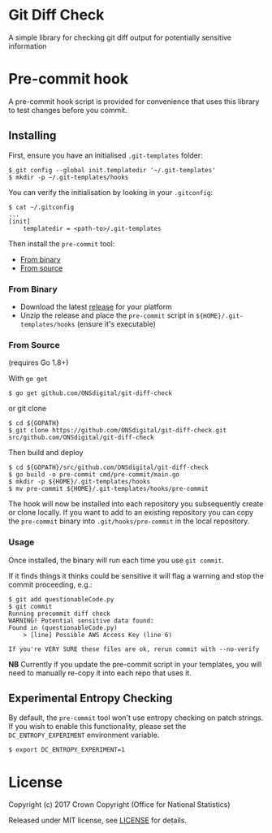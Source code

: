 Git Diff Check
==============

A simple library for checking git diff output for potentially sensitive information

Pre-commit hook
===============

A pre-commit hook script is provided for convenience that uses this library
to test changes before you commit.

## Installing

First, ensure you have an initialised `.git-templates` folder:

```shell
$ git config --global init.templatedir '~/.git-templates'
$ mkdir -p ~/.git-templates/hooks
```

You can verify the initialisation by looking in your `.gitconfig`:

```shell
$ cat ~/.gitconfig
...
[init]
    templatedir = <path-to>/.git-templates
```

Then install the `pre-commit` tool:

- [From binary](#from-binary)
- [From source](#from-source)

### From Binary

- Download the latest [release](https://github.com/ONSdigital/git-diff-check/releases) for your platform
- Unzip the release and place the `pre-commit` script in `${HOME}/.git-templates/hooks` (ensure it's executable)


### From Source

(requires Go 1.8+)

With `go get`

```shell
$ go get github.com/ONSdigital/git-diff-check
```

or git clone

```shell
$ cd ${GOPATH}
$ git clone https://github.com/ONSdigital/git-diff-check.git src/github.com/ONSdigital/git-diff-check
```

Then build and deploy

```shell
$ cd ${GOPATH}/src/github.com/ONSdigital/git-diff-check
$ go build -o pre-commit cmd/pre-commit/main.go
$ mkdir -p ${HOME}/.git-templates/hooks
$ mv pre-commit ${HOME}/.git-templates/hooks/pre-commit
```

The hook will now be installed into each repository you subsequently create or
clone locally. If you want to add to an existing repository you can copy the 
`pre-commit` binary into `.git/hooks/pre-commit` in the local repository.

### Usage

Once installed, the binary will run each time you use `git commit`.

If it finds things it thinks could be sensitive it will flag a warning and stop
the commit proceeding, e.g.:

```shell
$ git add questionableCode.py
$ git commit
Running precommit diff check
WARNING! Potential sensitive data found:
Found in (questionableCode.py)
	> [line] Possible AWS Access Key (line 6)

If you're VERY SURE these files are ok, rerun commit with --no-verify
```

**NB** Currently if you update the pre-commit script in your templates, you will
need to manually re-copy it into each repo that uses it.


## Experimental Entropy Checking

By default, the `pre-commit` tool won't use entropy checking on patch strings. If you
wish to enable this functionality, please set the `DC_ENTROPY_EXPERIMENT` environment
variable.

```shell
$ export DC_ENTROPY_EXPERIMENT=1
```


License
=======

Copyright (c) 2017 Crown Copyright (Office for National Statistics)

Released under MIT license, see [LICENSE](LICENSE) for details.
